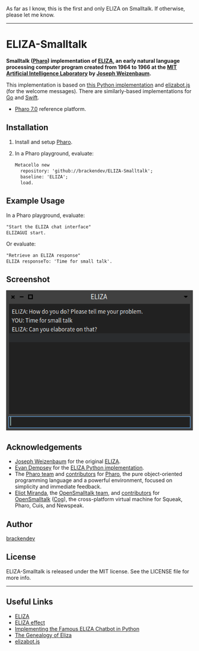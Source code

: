 As far as I know, this is the first and only ELIZA on Smalltalk. If otherwise, please let me know.

- - -

ELIZA-Smalltalk
===============

**Smalltalk ([Pharo](http://pharo.org/)) implementation of [ELIZA](https://en.wikipedia.org/wiki/ELIZA), an early natural language processing computer program created from 1964 to 1966 at the [MIT Artificial Intelligence Laboratory](https://www.csail.mit.edu) by [Joseph Weizenbaum](https://en.wikipedia.org/wiki/Joseph_Weizenbaum).**

This implementation is based on [this Python implementation](https://www.smallsurething.com/implementing-the-famous-eliza-chatbot-in-python/) and [elizabot.js](http://www.masswerk.at/elizabot/) (for the welcome messages). There are similarly-based implementations for [Go](https://github.com/kennysong/goeliza) and [Swift](https://github.com/kennysong/SwiftEliza).

* [Pharo 7.0](http://pharo.org/) reference platform.

## Installation

1. Install and setup [Pharo](http://pharo.org/).
2. In a Pharo playground, evaluate:

    ```smalltalk
    Metacello new 
      repository: 'github://brackendev/ELIZA-Smalltalk';
      baseline: 'ELIZA';
      load.
    ```

## Example Usage

In a Pharo playground, evaluate:

```smalltalk
"Start the ELIZA chat interface"
ELIZAGUI start.
```

Or evaluate:

```smalltalk
"Retrieve an ELIZA response"
ELIZA responseTo: 'Time for small talk'.
```

## Screenshot

![Screenshot](screenshot.png)

## Acknowledgements

* [Joseph Weizenbaum](https://en.wikipedia.org/wiki/Joseph_Weizenbaum) for the original [ELIZA](https://en.wikipedia.org/wiki/ELIZA).
* [Evan Dempsey](https://www.smallsurething.com/about/) for the [ELIZA Python implementation](https://www.smallsurething.com/implementing-the-famous-eliza-chatbot-in-python/).
* The [Pharo team](https://github.com/orgs/pharo-project/people) and [contributors](https://github.com/pharo-project/pharo/graphs/contributors) for [Pharo](http://pharo.org/), the pure object-oriented programming language and a powerful environment, focused on simplicity and immediate feedback.
* [Eliot Miranda](http://www.mirandabanda.org/cogblog/microbio/), the [OpenSmalltalk team](https://github.com/orgs/OpenSmalltalk/people), and [contributors](https://github.com/OpenSmalltalk/opensmalltalk-vm/graphs/contributors) for [OpenSmalltalk](https://github.com/OpenSmalltalk/opensmalltalk-vm) ([Cog](http://www.mirandabanda.org/cogblog/about-cog/)), the cross-platform virtual machine for Squeak, Pharo, Cuis, and Newspeak.

## Author

[brackendev](https://www.github.com/brackendev)

## License

ELIZA-Smalltalk is released under the MIT license. See the LICENSE file for more info.

- - -

## Useful Links

* [ELIZA](https://en.wikipedia.org/wiki/ELIZA)
* [ELIZA effect](https://en.wikipedia.org/wiki/ELIZA_effect)
* [Implementing the Famous ELIZA Chatbot in Python](https://www.smallsurething.com/implementing-the-famous-eliza-chatbot-in-python/)
* [The Genealogy of Eliza](http://elizagen.org/index.html)
* [elizabot.js](http://www.masswerk.at/elizabot/)
